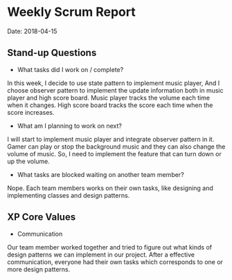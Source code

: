 # Weekly Scrum Report

Date: 2018-04-15

## Stand-up Questions

- What tasks did I work on / complete?

In this week, I decide to use state pattern to implement music player,
And I choose observer pattern to implement the update information both in music player and high score board.
Music player tracks the volume each time when it changes.
High score board tracks the score each time when the score increases.

- What am I planning to work on next?

I will start to implement music player and integrate observer pattern in it.
Gamer can play or stop the background music and they can also change the volume of music.
So, I need to implement the feature that can turn down or up the volume.

- What tasks are blocked waiting on another team member?

Nope. Each team members works on their own tasks, like designing and implementing classes and design patterns.

## XP Core Values

- Communication

Our team member worked together and tried to figure out what kinds of design patterns we can implement in our project.
After a effective communication, everyone had their own tasks which corresponds to one or more design patterns.
